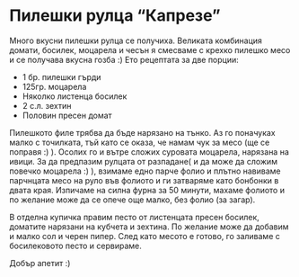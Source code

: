 # Пилешки рулца “Капрезе”

Много вкусни пилешки рулца се получиха. Великата комбинация домати, босилек, моцарела и чесън я смесваме с крехко пилешко месо и се получава вкусна гозба :) Ето рецептата за две порции:

<ul>
	<li>1 бр. пилешки гърди</li>
	<li>125гр. моцарела</li>
	<li>Няколко листенца босилек</li>
	<li>2 с.л. зехтин</li>
	<li>Половин пресен домат</li>
</ul>

Пилешкото филе трябва да бъде нарязано на тънко. Аз го поначуках малко с точилката, тъй като се оказа, че намам чук за месо (ще се поправя :) ). Осолих го и вътре сложих суровата моцарела, нарязана на ивици. За да предпазим рулцата от разпадане( и да може да сложим повечко моцарела :) ), взимаме едно парче фолио и плътно навиваме парчнцата месо на руло във фолиото и ги затваряме като бонбонки в двата края. Изпичаме на силна фурна за 50 минути, махаме фолиото и по желание може да се опече още малко, без фолио (за загар). 

В отделна купичка правим песто от листенцата пресен босилек, доматите нарязани на кубчета и зехтина. По желание може да добавим и малко сол и черен пипер. След като месото е готово, го заливаме с босилековото песто и сервираме. 

Добър апетит :)